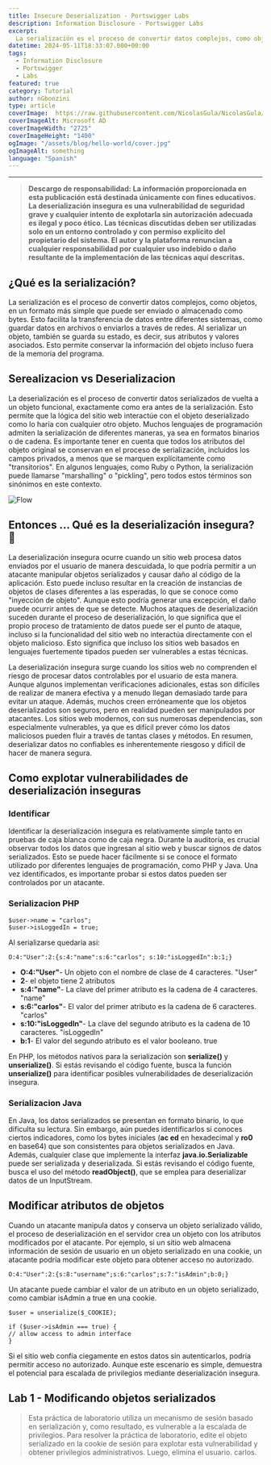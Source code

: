 ```yaml
---
title: Insecure Deserialization - Portswigger Labs
description: Information Disclosure - Portswigger Labs
excerpt:
  La serialización es el proceso de convertir datos complejos, como objetos, en un formato más simple que puede ser enviado o almacenado como bytes.
datetime: 2024-05-11T18:33:07.000+00:00
tags:
  - Information Disclosure
  - Portswigger
  - Labs
featured: true
category: Tutorial
author: nGbonzini
type: article
coverImage:  https://raw.githubusercontent.com/NicolasGula/NicolasGula/master/public/images/photos/insecure-deserialization.png
coverImageAlt: Microsoft AD
coverImageWidth: "2725"
coverImageHeight: "1400"
ogImage: "/assets/blog/hello-world/cover.jpg"
ogImageAlt: something
language: "Spanish"
---
```

----

>**Descargo de responsabilidad: La información proporcionada en esta publicación está destinada únicamente con fines educativos. La deserialización insegura es una vulnerabilidad de seguridad grave y cualquier intento de explotarla sin autorización adecuada es ilegal y poco ético. Las técnicas discutidas deben ser utilizadas solo en un entorno controlado y con permiso explícito del propietario del sistema. El autor y la plataforma renuncian a cualquier responsabilidad por cualquier uso indebido o daño resultante de la implementación de las técnicas aquí descritas.**

## ¿Qué es la serialización?

La serialización es el proceso de convertir datos complejos, como objetos, en un formato más simple que puede ser enviado o almacenado como bytes. Esto facilita la transferencia de datos entre diferentes sistemas, como guardar datos en archivos o enviarlos a través de redes. Al serializar un objeto, también se guarda su estado, es decir, sus atributos y valores asociados. Esto permite conservar la información del objeto incluso fuera de la memoria del programa.

## Serealizacion vs Deserializacion

La deserialización es el proceso de convertir datos serializados de vuelta a un objeto funcional, exactamente como era antes de la serialización. Esto permite que la lógica del sitio web interactúe con el objeto deserializado como lo haría con cualquier otro objeto. Muchos lenguajes de programación admiten la serialización de diferentes maneras, ya sea en formatos binarios o de cadena. Es importante tener en cuenta que todos los atributos del objeto original se conservan en el proceso de serialización, incluidos los campos privados, a menos que se marquen explícitamente como "transitorios". En algunos lenguajes, como Ruby o Python, la serialización puede llamarse "marshalling" o "pickling", pero todos estos términos son sinónimos en este contexto.

![Flow](https://hazelcast.com/wp-content/uploads/2021/12/serialization-deserialization-diagram-800x318-1.png)

## Entonces ... Qué es la deserialización insegura? 🤔

La deserialización insegura ocurre cuando un sitio web procesa datos enviados por el usuario de manera descuidada, lo que podría permitir a un atacante manipular objetos serializados y causar daño al código de la aplicación. Esto puede incluso resultar en la creación de instancias de objetos de clases diferentes a las esperadas, lo que se conoce como "inyección de objeto". Aunque esto podría generar una excepción, el daño puede ocurrir antes de que se detecte. Muchos ataques de deserialización suceden durante el proceso de deserialización, lo que significa que el propio proceso de tratamiento de datos puede ser el punto de ataque, incluso si la funcionalidad del sitio web no interactúa directamente con el objeto malicioso. Esto significa que incluso los sitios web basados en lenguajes fuertemente tipados pueden ser vulnerables a estas técnicas.

La deserialización insegura surge cuando los sitios web no comprenden el riesgo de procesar datos controlables por el usuario de esta manera. Aunque algunos implementan verificaciones adicionales, estas son difíciles de realizar de manera efectiva y a menudo llegan demasiado tarde para evitar un ataque. Además, muchos creen erróneamente que los objetos deserializados son seguros, pero en realidad pueden ser manipulados por atacantes. Los sitios web modernos, con sus numerosas dependencias, son especialmente vulnerables, ya que es difícil prever cómo los datos maliciosos pueden fluir a través de tantas clases y métodos. En resumen, deserializar datos no confiables es inherentemente riesgoso y difícil de hacer de manera segura.

## Como explotar vulnerabilidades de deserialización inseguras

### Identificar

Identificar la deserialización insegura es relativamente simple tanto en pruebas de caja blanca como de caja negra. Durante la auditoría, es crucial observar todos los datos que ingresan al sitio web y buscar signos de datos serializados. Esto se puede hacer fácilmente si se conoce el formato utilizado por diferentes lenguajes de programación, como PHP y Java. Una vez identificados, es importante probar si estos datos pueden ser controlados por un atacante.

### Serializacion PHP

```
$user->name = "carlos";
$user->isLoggedIn = true;
```

Al serializarse quedaria asi:
```
O:4:"User":2:{s:4:"name":s:6:"carlos"; s:10:"isLoggedIn":b:1;}
```

- **O:4:"User"**- Un objeto con el nombre de clase de 4 caracteres. "User"
- **2**- el objeto tiene 2 atributos
- **s:4:"name"**- La clave del primer atributo es la cadena de 4 caracteres. "name"
- **s:6:"carlos"**- El valor del primer atributo es la cadena de 6 caracteres. "carlos"
- **s:10:"isLoggedIn"**- La clave del segundo atributo es la cadena de 10 caracteres. "isLoggedIn"
- **b:1**- El valor del segundo atributo es el valor booleano. true

En PHP, los métodos nativos para la serialización son __serialize()__ y __unserialize()__. Si estás revisando el código fuente, busca la función __unserialize()__ para identificar posibles vulnerabilidades de deserialización insegura.

### Serializacion Java

En Java, los datos serializados se presentan en formato binario, lo que dificulta su lectura. Sin embargo, aún puedes identificarlos si conoces ciertos indicadores, como los bytes iniciales (__ac ed__ en hexadecimal y __ro0__ en base64) que son consistentes para objetos serializados en Java. Además, cualquier clase que implemente la interfaz __java.io.Serializable__ puede ser serializada y deserializada. Si estás revisando el código fuente, busca el uso del método __readObject()__, que se emplea para deserializar datos de un InputStream.

## Modificar atributos de objetos 

Cuando un atacante manipula datos y conserva un objeto serializado válido, el proceso de deserialización en el servidor crea un objeto con los atributos modificados por el atacante. Por ejemplo, si un sitio web almacena información de sesión de usuario en un objeto serializado en una cookie, un atacante podría modificar este objeto para obtener acceso no autorizado.

```
O:4:"User":2:{s:8:"username";s:6:"carlos";s:7:"isAdmin";b:0;}
```

Un atacante puede cambiar el valor de un atributo en un objeto serializado, como cambiar isAdmin a true en una cookie.

```
$user = unserialize($_COOKIE);

if ($user->isAdmin === true) {
// allow access to admin interface
}
```

Si el sitio web confía ciegamente en estos datos sin autenticarlos, podría permitir acceso no autorizado. Aunque este escenario es simple, demuestra el potencial para escalada de privilegios mediante deserialización insegura.

## Lab 1 - Modificando objetos serializados

>Esta práctica de laboratorio utiliza un mecanismo de sesión basado en serialización y, como resultado, es vulnerable a la escalada de privilegios. Para resolver la práctica de laboratorio, edite el objeto serializado en la cookie de sesión para explotar esta vulnerabilidad y obtener privilegios administrativos. Luego, elimina el usuario. carlos. 

 